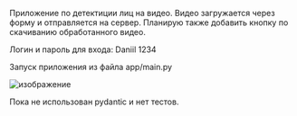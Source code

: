 Приложение по детектиции лиц на видео. Видео загружается через форму и отправляется на сервер. Планирую также добавить кнопку по скачиванию обработанного видео. 

Логин и пароль для входа: 
Daniil
1234

Запуск приложения из файла app/main.py

![изображение](https://github.com/user-attachments/assets/b94c4673-590d-4995-a1e0-8f5e55800166)

Пока не использован pydantic и нет тестов. 

